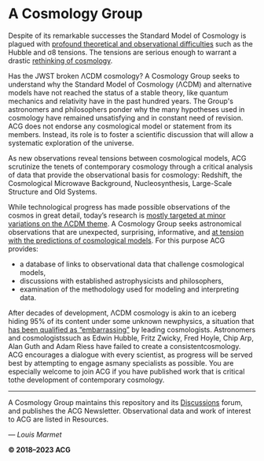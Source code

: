 # A Cosmology Group

Despite of its remarkable successes the Standard Model of Cosmology is plagued with [profound theoretical and observational difficulties](https://arxiv.org/abs/2105.05208) such as the Hubble and σ8 tensions.  The tensions are serious enough to warrant a drastic [rethinking of cosmology](https://www.google.com/search?q=%22rethinking+cosmology%22).

Has the JWST broken ΛCDM cosmology?  A Cosmology Group seeks to understand why the Standard Model of Cosmology (ΛCDM) and alternative models have not reached the status of a stable theory, like quantum mechanics and relativity have in the past hundred years.  The Group's astronomers and philosophers ponder why the many hypotheses used in cosmology have remained unsatisfying and in constant need of revision.  ACG does not endorse any cosmological model or statement from its members.  Instead, its role is to foster a scientific discussion that will allow a systematic exploration of the universe.

As new observations reveal tensions between cosmological models, ACG scrutinize the tenets of contemporary cosmology through a critical analysis of data that provide the observational basis for cosmology: Redshift, the Cosmological Microwave Background, Nucleosynthesis, Large-Scale Structure and Old Systems.

While technological progress has made possible observations of the cosmos in great detail, today’s research is [mostly targeted at minor variations on the ΛCDM theme](http://cosmology.info/media/open-letter-on-cosmology.html).  A Cosmology Group seeks astronomical observations that are unexpected, surprising, informative, and [at tension with the predictions of cosmological models](http://cosmology.info/resources/observations-at-tension-with-models_marmet.html).  For this purpose ACG provides:

- a database of links to observational data that challenge cosmological models,
- discussions with established astrophysicists and philosophers,
- examination of the methodology used for modeling and interpreting data.

After decades of development, ΛCDM cosmology is akin to an iceberg hiding 95% of its content under some unknown newphysics, a situation that [has been qualified as “embarrassing”](https://www.cosmosandhistory.org/index.php/journal/article/view/161) by leading cosmologists.  Astronomers and cosmologistssuch as Edwin Hubble, Fritz Zwicky, Fred Hoyle, Chip Arp, Alan Guth and Adam Riess have failed to create a consistentcosmology.  ACG encourages a dialogue with every scientist, as progress will be served best by attempting to engage asmany specialists as possible.  You are especially welcome to join ACG if you have published work that is critical tothe development of contemporary cosmology.

---

A Cosmology Group maintains this repository and its [Discussions](https://github.com/a-cosmology-group/acg/discussions) forum, and publishes the ACG Newsletter. Observational data and work of interest to ACG are listed in
Resources.

*— Louis Marmet*

**© 2018–2023 ACG**